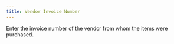 ```yaml
---
title: Vendor Invoice Number
---
```



Enter the invoice number of the vendor from whom the items were purchased.
